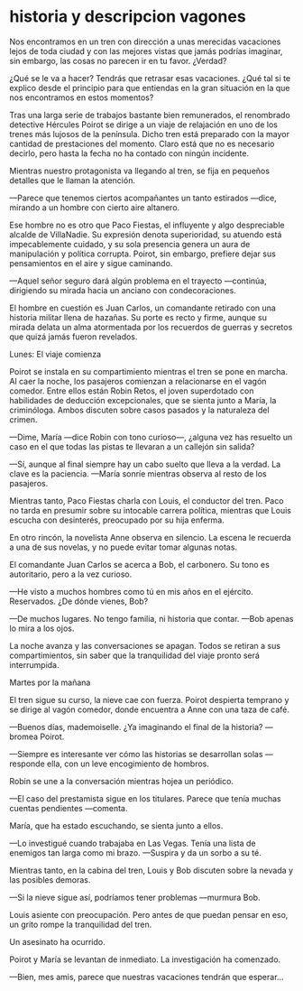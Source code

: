 # historia y descripcion vagones
Nos encontramos en un tren con dirección a unas merecidas vacaciones lejos de toda ciudad y con las mejores vistas que jamás podrías imaginar, sin embargo, las cosas no parecen ir en tu favor. ¿Verdad?

¿Qué se le va a hacer? Tendrás que retrasar esas vacaciones. ¿Qué tal si te explico desde el principio para que entiendas en la gran situación en la que nos encontramos en estos momentos?

Tras una larga serie de trabajos bastante bien remunerados, el renombrado detective Hércules Poirot se dirige a un viaje de relajación en uno de los trenes más lujosos de la península. Dicho tren está preparado con la mayor cantidad de prestaciones del momento. Claro está que no es necesario decirlo, pero hasta la fecha no ha contado con ningún incidente.

Mientras nuestro protagonista va llegando al tren, se fija en pequeños detalles que le llaman la atención.

—Parece que tenemos ciertos acompañantes un tanto estirados —dice, mirando a un hombre con cierto aire altanero.

Ese hombre no es otro que Paco Fiestas, el influyente y algo despreciable alcalde de VillaNadie. Su expresión denota superioridad, su atuendo está impecablemente cuidado, y su sola presencia genera un aura de manipulación y política corrupta. Poirot, sin embargo, prefiere dejar sus pensamientos en el aire y sigue caminando.

—Aquel señor seguro dará algún problema en el trayecto —continúa, dirigiendo su mirada hacia un anciano con condecoraciones.

El hombre en cuestión es Juan Carlos, un comandante retirado con una historia militar llena de hazañas. Su porte es recto y firme, aunque su mirada delata un alma atormentada por los recuerdos de guerras y secretos que quizá jamás fueron revelados.

Lunes: El viaje comienza

Poirot se instala en su compartimiento mientras el tren se pone en marcha. Al caer la noche, los pasajeros comienzan a relacionarse en el vagón comedor. Entre ellos están Robin Retos, el joven superdotado con habilidades de deducción excepcionales, que se sienta junto a María, la criminóloga. Ambos discuten sobre casos pasados y la naturaleza del crimen.

—Dime, María —dice Robin con tono curioso—, ¿alguna vez has resuelto un caso en el que todas las pistas te llevaran a un callejón sin salida?

—Sí, aunque al final siempre hay un cabo suelto que lleva a la verdad. La clave es la paciencia. —María sonríe mientras observa al resto de los pasajeros.

Mientras tanto, Paco Fiestas charla con Louis, el conductor del tren. Paco no tarda en presumir sobre su intocable carrera política, mientras que Louis escucha con desinterés, preocupado por su hija enferma.

En otro rincón, la novelista Anne observa en silencio. La escena le recuerda a una de sus novelas, y no puede evitar tomar algunas notas.

El comandante Juan Carlos se acerca a Bob, el carbonero. Su tono es autoritario, pero a la vez curioso.

—He visto a muchos hombres como tú en mis años en el ejército. Reservados. ¿De dónde vienes, Bob?

—De muchos lugares. No tengo familia, ni historia que contar. —Bob apenas lo mira a los ojos.

La noche avanza y las conversaciones se apagan. Todos se retiran a sus compartimientos, sin saber que la tranquilidad del viaje pronto será interrumpida.

Martes por la mañana

El tren sigue su curso, la nieve cae con fuerza. Poirot despierta temprano y se dirige al vagón comedor, donde encuentra a Anne con una taza de café.

—Buenos días, mademoiselle. ¿Ya imaginando el final de la historia? —bromea Poirot.

—Siempre es interesante ver cómo las historias se desarrollan solas —responde ella, con un leve encogimiento de hombros.

Robin se une a la conversación mientras hojea un periódico.

—El caso del prestamista sigue en los titulares. Parece que tenía muchas cuentas pendientes —comenta.

María, que ha estado escuchando, se sienta junto a ellos.

—Lo investigué cuando trabajaba en Las Vegas. Tenía una lista de enemigos tan larga como mi brazo. —Suspira y da un sorbo a su té.

Mientras tanto, en la cabina del tren, Louis y Bob discuten sobre la nevada y las posibles demoras.

—Si la nieve sigue así, podríamos tener problemas —murmura Bob.

Louis asiente con preocupación. Pero antes de que puedan pensar en eso, un grito rompe la tranquilidad del tren.

Un asesinato ha ocurrido.

Poirot y María se levantan de inmediato. La investigación ha comenzado.

—Bien, mes amis, parece que nuestras vacaciones tendrán que esperar…
